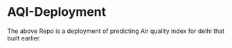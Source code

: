 # AQI-Deployment

The above Repo is a deployment of predicting Air quality index for delhi that built earlier. 

